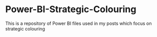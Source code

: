 # Power-BI-Strategic-Colouring
This is a repository of Power BI files used in my posts which focus on strategic colouring
